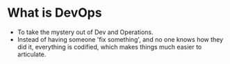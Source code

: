 
# What is DevOps

- To take the mystery out of Dev and Operations.
- Instead of having someone 'fix something', and no one knows how they did it, everything is codified, which makes things much easier to articulate.
